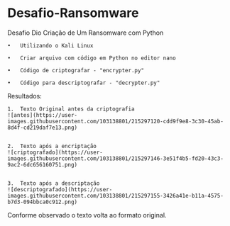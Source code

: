 # Desafio-Ransomware
Desafio Dio Criação de Um Ransomware com Python

    •	Utilizando o Kali Linux

    •	Criar arquivo com código em Python no editor nano

    •	Código de criptografar - "encrypter.py"

    •	Código para descriptografar - "decrypter.py"
  

Resultados:


    1.	Texto Original antes da criptografia 
    ![antes](https://user-images.githubusercontent.com/103138801/215297120-cdd9f9e8-3c30-45ab-8d4f-cd219daf7e13.png)

  
    2.	Texto após a encriptação
    ![criptografado](https://user-images.githubusercontent.com/103138801/215297146-3e51f4b5-fd20-43c3-9ac2-6dc656160751.png)

  
    3.	Texto após a descriptação
    ![descriptografado](https://user-images.githubusercontent.com/103138801/215297155-3426a41e-b11a-4575-b7d3-094bbca0c912.png)

Conforme observado o texto volta ao formato original.
